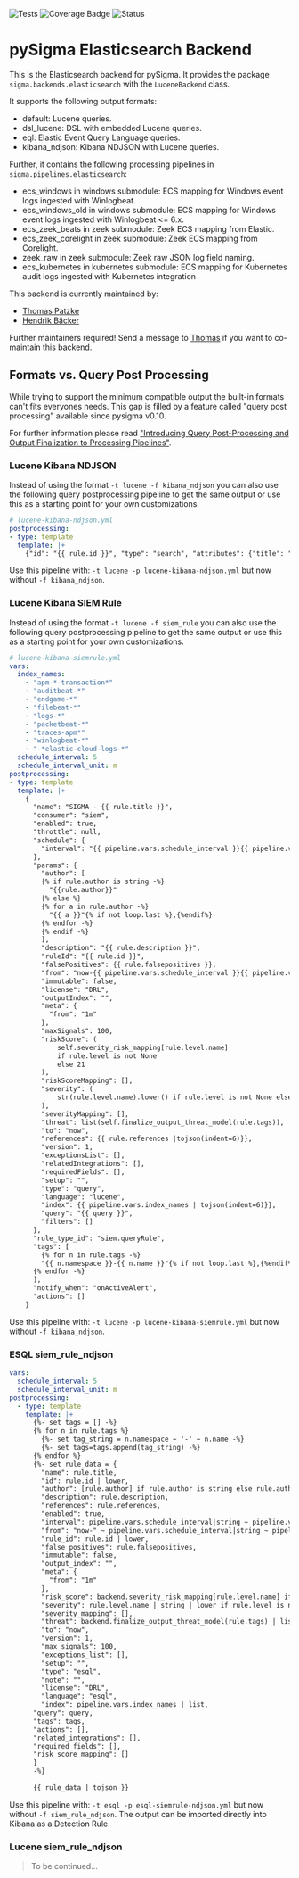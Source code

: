 ![Tests](https://github.com/SigmaHQ/pySigma-backend-elasticsearch/actions/workflows/test.yml/badge.svg)
![Coverage
Badge](https://img.shields.io/endpoint?url=https://gist.githubusercontent.com/thomaspatzke/3c445ef26310e9f2d2ca09c697db1c71/raw/SigmaHQ-pySigma-backend-elasticsearch.json)
![Status](https://img.shields.io/badge/Status-release-green)

# pySigma Elasticsearch Backend

This is the Elasticsearch backend for pySigma. It provides the package `sigma.backends.elasticsearch` with the `LuceneBackend` class.

It supports the following output formats:

* default: Lucene queries.
* dsl_lucene: DSL with embedded Lucene queries.
* eql: Elastic Event Query Language queries.
* kibana_ndjson: Kibana NDJSON with Lucene queries.

Further, it contains the following processing pipelines in `sigma.pipelines.elasticsearch`:

* ecs_windows in windows submodule: ECS mapping for Windows event logs ingested with Winlogbeat.
* ecs_windows_old in windows submodule: ECS mapping for Windows event logs ingested with Winlogbeat <= 6.x.
* ecs_zeek_beats in zeek submodule: Zeek ECS mapping from Elastic.
* ecs_zeek_corelight in zeek submodule: Zeek ECS mapping from Corelight.
* zeek_raw in zeek submodule: Zeek raw JSON log field naming.
* ecs_kubernetes in kubernetes submodule: ECS mapping for Kubernetes audit logs ingested with Kubernetes integration

This backend is currently maintained by:

* [Thomas Patzke](https://github.com/SigmaHQ/)
* [Hendrik Bäcker](https://github.com/andurin)

Further maintainers required! Send a message to [Thomas](mailto:thomas@patzke.org) if you want to co-maintain this
backend.

## Formats vs. Query Post Processing

While trying to support the minimum compatible output the built-in formats can't fits everyones needs. This gap is filled by a feature called "query post processing" available since pysigma v0.10.

For further information please read ["Introducing Query Post-Processing and Output Finalization to Processing Pipelines"](https://medium.com/sigma-hq/introducing-query-post-processing-and-output-finalization-to-processing-pipelines-4bfe74087ac1).

### Lucene Kibana NDJSON

Instead of using the format `-t lucene -f kibana_ndjson` you can also use the following query postprocessing pipeline
to get the same output or use this as a starting point for your own customizations.

```yaml
# lucene-kibana-ndjson.yml
postprocessing:
- type: template
  template: |+
    {"id": "{{ rule.id }}", "type": "search", "attributes": {"title": "SIGMA - {{ rule.title }}", "description": "{{ rule.description }}", "hits": 0, "columns": [], "sort": ["@timestamp", "desc"], "version": 1, "kibanaSavedObjectMeta": {"searchSourceJSON": "{\"index\": \"beats-*\", \"filter\": [], \"highlight\": {\"pre_tags\": [\"@kibana-highlighted-field@\"], \"post_tags\": [\"@/kibana-highlighted-field@\"], \"fields\": {\"*\": {}}, \"require_field_match\": false, \"fragment_size\": 2147483647}, \"query\": {\"query_string\": {\"query\": \"{{ query }}\", \"analyze_wildcard\": true}}}"}}, "references": [{"id": "beats-*", "name": "kibanaSavedObjectMeta.searchSourceJSON.index", "type": "index-pattern"}]}
```

Use this pipeline with: `-t lucene -p lucene-kibana-ndjson.yml` but now without `-f kibana_ndjson`.

### Lucene Kibana SIEM Rule

Instead of using the format `-t lucene -f siem_rule` you can also use the following query postprocessing pipeline
to get the same output or use this as a starting point for your own customizations.

```yaml
# lucene-kibana-siemrule.yml
vars:
  index_names: 
    - "apm-*-transaction*"
    - "auditbeat-*"
    - "endgame-*"
    - "filebeat-*"
    - "logs-*"
    - "packetbeat-*"
    - "traces-apm*"
    - "winlogbeat-*"
    - "-*elastic-cloud-logs-*"
  schedule_interval: 5
  schedule_interval_unit: m
postprocessing:
- type: template
  template: |+
    {
      "name": "SIGMA - {{ rule.title }}",
      "consumer": "siem",
      "enabled": true,
      "throttle": null,
      "schedule": {
        "interval": "{{ pipeline.vars.schedule_interval }}{{ pipeline.vars.schedule_interval_unit }}"
      },
      "params": {
        "author": [
        {% if rule.author is string -%}
          "{{rule.author}}"
        {% else %}
        {% for a in rule.author -%}
          "{{ a }}"{% if not loop.last %},{%endif%}
        {% endfor -%}
        {% endif -%} 
        ],
        "description": "{{ rule.description }}",
        "ruleId": "{{ rule.id }}",
        "falsePositives": {{ rule.falsepositives }},
        "from": "now-{{ pipeline.vars.schedule_interval }}{{ pipeline.vars.schedule_interval_unit }}",
        "immutable": false,
        "license": "DRL",
        "outputIndex": "",
        "meta": {
          "from": "1m"
        },
        "maxSignals": 100,
        "riskScore": (
            self.severity_risk_mapping[rule.level.name]
            if rule.level is not None
            else 21
        ),
        "riskScoreMapping": [],
        "severity": (
            str(rule.level.name).lower() if rule.level is not None else "low"
        ),
        "severityMapping": [],
        "threat": list(self.finalize_output_threat_model(rule.tags)),
        "to": "now",
        "references": {{ rule.references |tojson(indent=6)}},
        "version": 1,
        "exceptionsList": [],
        "relatedIntegrations": [],
        "requiredFields": [],
        "setup": "",
        "type": "query",
        "language": "lucene",
        "index": {{ pipeline.vars.index_names | tojson(indent=6)}},
        "query": "{{ query }}",
        "filters": []
      },
      "rule_type_id": "siem.queryRule",
      "tags": [
        {% for n in rule.tags -%}
        "{{ n.namespace }}-{{ n.name }}"{% if not loop.last %},{%endif%}
      {% endfor -%}
      ],
      "notify_when": "onActiveAlert",
      "actions": []
    }
```

Use this pipeline with: `-t lucene -p lucene-kibana-siemrule.yml` but now without `-f kibana_ndjson`.

### ESQL siem_rule_ndjson
```yaml
vars:
  schedule_interval: 5
  schedule_interval_unit: m
postprocessing:
  - type: template
    template: |+
      {%- set tags = [] -%}
      {% for n in rule.tags %}
        {%- set tag_string = n.namespace ~ '-' ~ n.name -%}
        {%- set tags=tags.append(tag_string) -%}
      {% endfor %}
      {%- set rule_data = {
        "name": rule.title,
        "id": rule.id | lower,
        "author": [rule.author] if rule.author is string else rule.author,
        "description": rule.description,
        "references": rule.references,
        "enabled": true,
        "interval": pipeline.vars.schedule_interval|string ~ pipeline.vars.schedule_interval_unit,
        "from": "now-" ~ pipeline.vars.schedule_interval|string ~ pipeline.vars.schedule_interval_unit,
        "rule_id": rule.id | lower,
        "false_positives": rule.falsepositives,
        "immutable": false,
        "output_index": "",
        "meta": {
          "from": "1m"
        },
        "risk_score": backend.severity_risk_mapping[rule.level.name] if rule.level is not none else 21, 
        "severity": rule.level.name | string | lower if rule.level is not none else "low",
        "severity_mapping": [],
        "threat": backend.finalize_output_threat_model(rule.tags) | list,
        "to": "now",
        "version": 1,
        "max_signals": 100,
        "exceptions_list": [],
        "setup": "",
        "type": "esql",
        "note": "",
        "license": "DRL",
        "language": "esql",
        "index": pipeline.vars.index_names | list,
      "query": query,
      "tags": tags,
      "actions": [],
      "related_integrations": [],
      "required_fields": [],
      "risk_score_mapping": []
      }
      -%}
      
      {{ rule_data | tojson }}
```
Use this pipeline with: `-t esql -p esql-siemrule-ndjson.yml` but now without `-f siem_rule_ndjson`.
The output can be imported directly into Kibana as a Detection Rule.

### Lucene siem_rule_ndjson

> To be continued...
